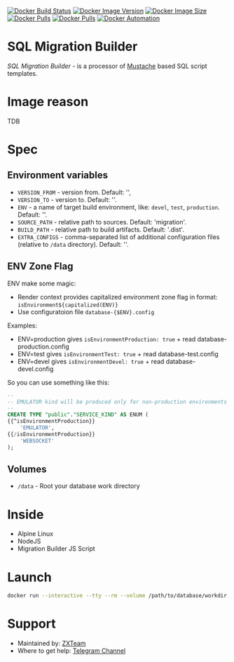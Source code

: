 [![Docker Build Status](https://img.shields.io/docker/cloud/build/theanurin/sqlmigrationbuilder?label=Build%20Status)](https://hub.docker.com/r/theanurin/sqlmigrationbuilder/builds)
[![Docker Image Version](https://img.shields.io/docker/v/theanurin/sqlmigrationbuilder?sort=date&label=Version)](https://hub.docker.com/r/theanurin/sqlmigrationbuilder/tags)
[![Docker Image Size](https://img.shields.io/docker/image-size/theanurin/sqlmigrationbuilder?label=Image%20Size)](https://hub.docker.com/r/theanurin/sqlmigrationbuilder/tags)
[![Docker Pulls](https://img.shields.io/docker/pulls/theanurin/sqlmigrationbuilder?label=Pulls)](https://hub.docker.com/r/theanurin/sqlmigrationbuilder)
[![Docker Pulls](https://img.shields.io/docker/stars/theanurin/sqlmigrationbuilder?label=Docker%20Stars)](https://hub.docker.com/r/theanurin/sqlmigrationbuilder)
[![Docker Automation](https://img.shields.io/docker/cloud/automated/theanurin/sqlmigrationbuilder?label=Docker%20Automation)](https://hub.docker.com/r/theanurin/sqlmigrationbuilder/builds)

# SQL Migration Builder

*SQL Migration Builder* - is a processor of [Mustache](https://mustache.github.io/) based SQL script templates.

# Image reason

TDB

# Spec

## Environment variables

* `VERSION_FROM` - version from. Default: '',
* `VERSION_TO` - version to. Default: ''.
* `ENV` - a name of target build environment, like: `devel`, `test`, `production`. Default: ''.
* `SOURCE_PATH` - relative path to sources. Default: 'migration'.
* `BUILD_PATH` - relative path to build artifacts. Default: '.dist'.
* `EXTRA_CONFIGS` - comma-separated list of additional configuration files (relative to `/data` directory). Default: ''.


## ENV Zone Flag

ENV make some magic:

* Render context provides capitalized environment zone flag in format: `isEnvironment${capitalized(ENV)}`
* Use configuratoion file `database-{$ENV}.config`

Examples:
* ENV=production gives `isEnvironmentProduction: true` + read database-production.config
* ENV=test gives `isEnvironmentTest: true` + read database-test.config
* ENV=devel gives `isEnvironmentDevel: true` + read database-devel.config

So you can use something like this:

```sql
--
-- EMULATOR kind will be produced only for non-production environments
--
CREATE TYPE "public"."SERVICE_KIND" AS ENUM (
{{^isEnvironmentProduction}}
	'EMULATOR',
{{/isEnvironmentProduction}}
	'WEBSOCKET'
);
```

## Volumes

* `/data` - Root your database work directory

# Inside

* Alpine Linux
* NodeJS
* Migration Builder JS Script

# Launch

```bash
docker run --interactive --tty --rm --volume /path/to/database/workdir:/data theanurin/sqlmigrationbuilder
```

# Support

* Maintained by: [ZXTeam](https://zxteam.org)
* Where to get help: [Telegram Channel](https://t.me/zxteamorg)
